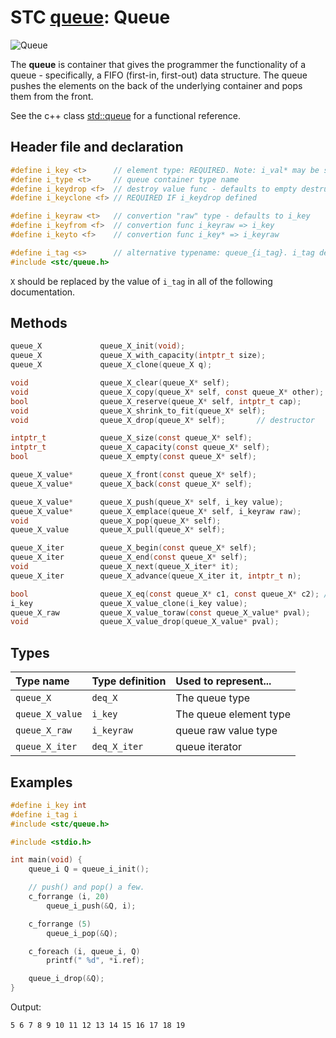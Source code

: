 # STC [queue](../include/stc/queue.h): Queue
![Queue](pics/queue.jpg)

The **queue** is container that gives the programmer the functionality of a queue - specifically, a FIFO (first-in, first-out) data structure. The queue pushes the elements on the back of the underlying container and pops them from the front.

See the c++ class [std::queue](https://en.cppreference.com/w/cpp/container/queue) for a functional reference.

## Header file and declaration
```c
#define i_key <t>      // element type: REQUIRED. Note: i_val* may be specified instead of i_key*.
#define i_type <t>     // queue container type name
#define i_keydrop <f>  // destroy value func - defaults to empty destruct
#define i_keyclone <f> // REQUIRED IF i_keydrop defined

#define i_keyraw <t>   // convertion "raw" type - defaults to i_key
#define i_keyfrom <f>  // convertion func i_keyraw => i_key
#define i_keyto <f>    // convertion func i_key* => i_keyraw

#define i_tag <s>      // alternative typename: queue_{i_tag}. i_tag defaults to i_key
#include <stc/queue.h>
```
`X` should be replaced by the value of `i_tag` in all of the following documentation.


## Methods

```c
queue_X             queue_X_init(void);
queue_X             queue_X_with_capacity(intptr_t size);
queue_X             queue_X_clone(queue_X q);

void                queue_X_clear(queue_X* self);
void                queue_X_copy(queue_X* self, const queue_X* other);
bool                queue_X_reserve(queue_X* self, intptr_t cap);
void                queue_X_shrink_to_fit(queue_X* self);
void                queue_X_drop(queue_X* self);       // destructor

intptr_t            queue_X_size(const queue_X* self);
intptr_t            queue_X_capacity(const queue_X* self);
bool                queue_X_empty(const queue_X* self);

queue_X_value*      queue_X_front(const queue_X* self);
queue_X_value*      queue_X_back(const queue_X* self);

queue_X_value*      queue_X_push(queue_X* self, i_key value);
queue_X_value*      queue_X_emplace(queue_X* self, i_keyraw raw);
void                queue_X_pop(queue_X* self);
queue_X_value       queue_X_pull(queue_X* self);                       // move out last element

queue_X_iter        queue_X_begin(const queue_X* self);
queue_X_iter        queue_X_end(const queue_X* self);
void                queue_X_next(queue_X_iter* it);
queue_X_iter        queue_X_advance(queue_X_iter it, intptr_t n);

bool                queue_X_eq(const queue_X* c1, const queue_X* c2); //  require i_eq/i_cmp/i_less.
i_key               queue_X_value_clone(i_key value);
queue_X_raw         queue_X_value_toraw(const queue_X_value* pval);
void                queue_X_value_drop(queue_X_value* pval);
```

## Types

| Type name          | Type definition    | Used to represent...    |
|:-------------------|:-------------------|:------------------------|
| `queue_X`          | `deq_X`            | The queue type          |
| `queue_X_value`    | `i_key`            | The queue element type  |
| `queue_X_raw`      | `i_keyraw`         | queue raw value type    |
| `queue_X_iter`     | `deq_X_iter`       | queue iterator          |

## Examples
```c
#define i_key int
#define i_tag i
#include <stc/queue.h>

#include <stdio.h>

int main(void) {
    queue_i Q = queue_i_init();

    // push() and pop() a few.
    c_forrange (i, 20)
        queue_i_push(&Q, i);

    c_forrange (5)
        queue_i_pop(&Q);

    c_foreach (i, queue_i, Q)
        printf(" %d", *i.ref);

    queue_i_drop(&Q);
}
```
Output:
```
5 6 7 8 9 10 11 12 13 14 15 16 17 18 19
```
